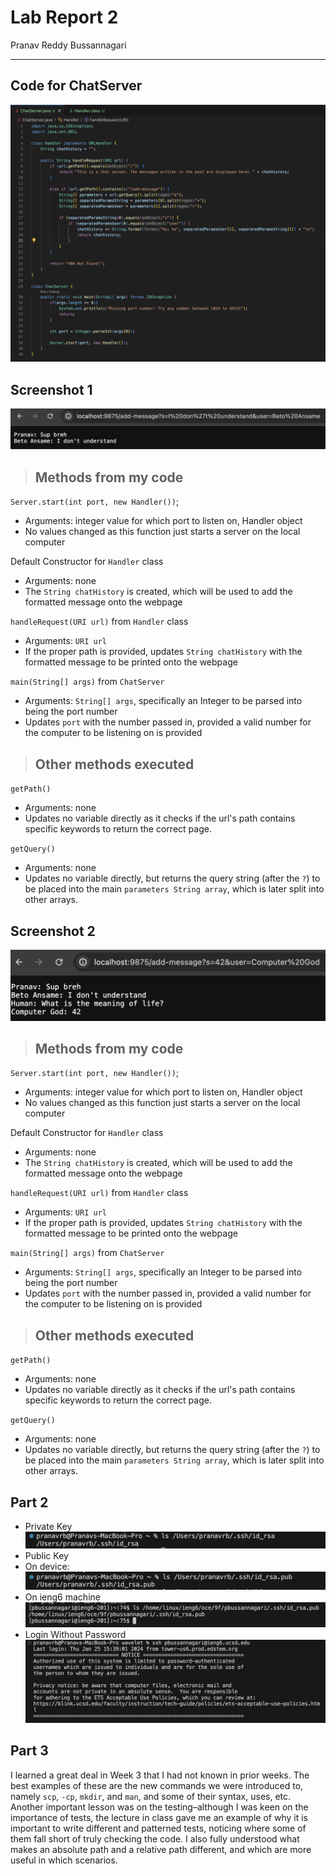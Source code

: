 # **Lab Report 2**

Pranav Reddy Bussannagari
***


## Code for ChatServer
![CodeChatServer](CodeChatServer.png)


## Screenshot 1
![ChatServerUse](ChatServerUse.png)

> ## Methods from my code

`Server.start(int port, new Handler())`;
-   Arguments: integer value for which port to listen on, Handler object
-   No values changed as this function just starts a server on the local computer

Default Constructor for `Handler` class
-   Arguments: none
-   The `String chatHistory` is created, which will be used to add the formatted message onto the webpage

`handleRequest(URI url)` from `Handler` class
-   Arguments: `URI url` 
-   If the proper path is provided, updates `String chatHistory` with the formatted message to be printed onto the webpage

`main(String[] args)` from `ChatServer`
-   Arguments: `String[] args`, specifically an Integer to be parsed into being the port number
-   Updates `port` with the number passed in, provided a valid number for the computer to be listening on is provided

> ## Other methods executed

`getPath()`
-   Arguments: none
-   Updates no variable directly as it checks if the url's path contains specific keywords to return the correct page.

`getQuery()`
-   Arguments: none
-   Updates no variable directly, but returns the query string (after the `?`) to be placed into the main `parameters String array`, which is later split into other arrays.


## Screenshot 2
![ChatServerUse2](ChatServerUse2.png)

> ## Methods from my code

`Server.start(int port, new Handler())`;
-   Arguments: integer value for which port to listen on, Handler object
-   No values changed as this function just starts a server on the local computer

Default Constructor for `Handler` class
-   Arguments: none
-   The `String chatHistory` is created, which will be used to add the formatted message onto the webpage

`handleRequest(URI url)` from `Handler` class
-   Arguments: `URI url` 
-   If the proper path is provided, updates `String chatHistory` with the formatted message to be printed onto the webpage

`main(String[] args)` from `ChatServer`
-   Arguments: `String[] args`, specifically an Integer to be parsed into being the port number
-   Updates `port` with the number passed in, provided a valid number for the computer to be listening on is provided

> ## Other methods executed

`getPath()`
-   Arguments: none
-   Updates no variable directly as it checks if the url's path contains specific keywords to return the correct page.

`getQuery()`
-   Arguments: none
-   Updates no variable directly, but returns the query string (after the `?`) to be placed into the main `parameters String array`, which is later split into other arrays.


## Part 2

- Private Key
  ![ChatPriv](ChatPriv.png)
- Public Key
-   On device: 
  ![ChatPub](ChatPub.png)
-   On ieng6 machine
  ![PubSSLR2](PubSSLR2.png)
- Login Without Password
  ![ChatServerLogin](ChatServerLogin.png)
  

## Part 3

I learned a great deal in Week 3 that I had not known in prior weeks. The best examples of these are the new commands we were introduced to, namely `scp`, `-cp`, `mkdir`, and `man`, and some of their syntax, uses, etc. Another important lesson was on the testing–although I was keen on the importance of tests, the lecture in class gave me an example of why it is important to write different and patterned tests, noticing where some of them fall short of truly checking the code. I also fully understood what makes an absolute path and a relative path different, and which are more useful in which scenarios.
